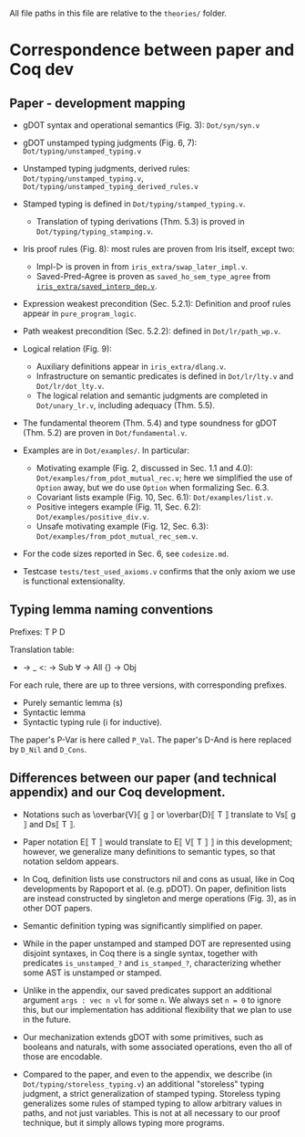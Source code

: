 All file paths in this file are relative to the `theories/` folder.

# Correspondence between paper and Coq dev

## Paper - development mapping

- gDOT syntax and operational semantics (Fig. 3): `Dot/syn/syn.v`
- gDOT unstamped typing judgments (Fig. 6, 7): `Dot/typing/unstamped_typing.v`
- Unstamped typing judgments, derived rules:
  `Dot/typing/unstamped_typing.v`,
  `Dot/typing/unstamped_typing_derived_rules.v`
- Stamped typing is defined in `Dot/typing/stamped_typing.v`.
  - Translation of typing derivations (Thm. 5.3) is proved in
    `Dot/typing/typing_stamping.v`.
- Iris proof rules (Fig. 8): most rules are proven from Iris itself, except two:
  - Impl-▷ is proven in from `iris_extra/swap_later_impl.v`.
  - Saved-Pred-Agree is proven as 
  `saved_ho_sem_type_agree` from [`iris_extra/saved_interp_dep.v`](theories/iris_extra/saved_interp_dep.v).
- Expression weakest precondition (Sec. 5.2.1): Definition and proof rules appear in
  `pure_program_logic`.
- Path weakest precondition (Sec. 5.2.2): defined in `Dot/lr/path_wp.v`.
- Logical relation (Fig. 9):
  - Auxiliary definitions appear in `iris_extra/dlang.v`.
  - Infrastructure on semantic predicates 
    is defined in `Dot/lr/lty.v` and `Dot/lr/dot_lty.v`.
  - The logical relation and semantic judgments are completed in `Dot/unary_lr.v`,
    including adequacy (Thm. 5.5).
- The fundamental theorem (Thm. 5.4) and type soundness for gDOT (Thm. 5.2)
  are proven in `Dot/fundamental.v`.

- Examples are in `Dot/examples/`. In particular:
  - Motivating example (Fig. 2, discussed in Sec. 1.1 and 4.0): `Dot/examples/from_pdot_mutual_rec.v`; here we
    simplified the use of `Option` away, but we do use `Option` when formalizing Sec. 6.3.
  - Covariant lists example (Fig. 10, Sec. 6.1): `Dot/examples/list.v`.
  - Positive integers example (Fig. 11, Sec. 6.2): `Dot/examples/positive_div.v`.
  - Unsafe motivating example (Fig. 12, Sec. 6.3): `Dot/examples/from_pdot_mutual_rec_sem.v`.

- For the code sizes reported in Sec. 6, see `codesize.md`.
- Testcase `tests/test_used_axioms.v` confirms that the only axiom we use is functional extensionality.

## Typing lemma naming conventions

Prefixes: T P D

Translation table:
- -> _
<: -> Sub
∀ -> All
{} -> Obj

For each rule, there are up to three versions, with corresponding prefixes.
- Purely semantic lemma (s)
- Syntactic lemma
- Syntactic typing rule (i for inductive).

The paper's P-Var is here called `P_Val`.
The paper's D-And is here replaced by `D_Nil` and `D_Cons`.

## Differences between our paper (and technical appendix) and our Coq development.

- Notations such as \overbar{V}⟦ g ⟧ or \overbar{D}⟦ T ⟧ translate to Vs⟦ g ⟧
  and Ds⟦ T ⟧.

- Paper notation E⟦ T ⟧ would translate to E⟦ V⟦ T ⟧ ⟧ in this development;
  however, we generalize many definitions to semantic types, so that notation
  seldom appears.

- In Coq, definition lists use constructors nil and cons as usual, like in Coq
  developments by Rapoport et al. (e.g. pDOT).
  On paper, definition lists are instead constructed by singleton and
  merge operations (Fig. 3), as in other DOT papers.

- Semantic definition typing was significantly simplified on paper.

- While in the paper unstamped and stamped DOT are represented using disjoint
  syntaxes, in Coq there is a single syntax, together with predicates
  `is_unstamped_?` and `is_stamped_?`, characterizing whether some AST is
  unstamped or stamped.

- Unlike in the appendix, our saved predicates support an additional argument
  `args : vec n vl` for some `n`. We always set `n = 0` to ignore this, but our
  implementation has additional flexibility that we plan to use in the future.

- Our mechanization extends gDOT with some primitives, such as booleans and
  naturals, with some associated operations, even tho all of those are
  encodable.

- Compared to the paper, and even to the appendix, we describe (in
  `Dot/typing/storeless_typing.v`) an additional "storeless" typing judgment, a
  strict generalization of stamped typing.
  Storeless typing generalizes some rules of stamped typing to allow arbitrary
  values in paths, and not just variables. This is not at all necessary to our
  proof technique, but it simply allows typing more programs.
